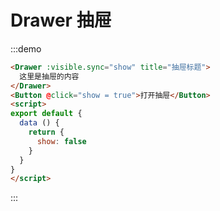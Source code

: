 # Drawer 抽屉

:::demo
```html
<Drawer :visible.sync="show" title="抽屉标题">
  这里是抽屉的内容
</Drawer>
<Button @click="show = true">打开抽屉</Button>
<script>
export default {
  data () {
    return {
      show: false
    }
  }
}
</script>
```
:::